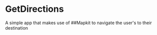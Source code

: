 # GetDirections

A simple app that makes use of ##Mapkit to navigate the user's to their
destination 
